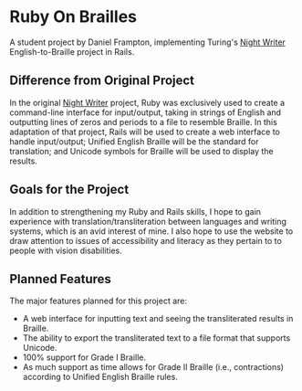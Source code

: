 # Ruby On Brailles

A student project by Daniel Frampton, implementing Turing's [Night Writer](https://backend.turing.io/module1/projects/night_writer) English-to-Braille project in Rails.

## Difference from Original Project

In the original [Night Writer](https://backend.turing.io/module1/projects/night_writer) project, Ruby was exclusively used to create a command-line interface for input/output, taking in strings of English and outputting lines of zeros and periods to a file to resemble Braille. In this adaptation of that project, Rails will be used to create a web interface to handle input/output; Unified English Braille will be the standard for translation; and Unicode symbols for Braille will be used to display the results.

## Goals for the Project

In addition to strengthening my Ruby and Rails skills, I hope to gain experience with translation/transliteration between languages and writing systems, which is an avid interest of mine. I also hope to use the website to draw attention to issues of accessibility and literacy as they pertain to to people with vision disabilities.

## Planned Features

The major features planned for this project are:

- A web interface for inputting text and seeing the transliterated results in Braille. 
- The ability to export the transliterated text to a file format that supports Unicode.
- 100% support for Grade I Braille.
- As much support as time allows for Grade II Braille (i.e., contractions) according to Unified English Braille rules.

